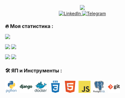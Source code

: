 <div id="header" align="center">
  <img src="https://media.giphy.com/media/pWLSXjkAv1c1gwCB4E/giphy.gif" width="255"/>
  <div id="badges">
  <a href="linkedin.com/GrekF3">
    <img src="https://img.shields.io/badge/LinkedIn-blue?style=for-the-badge&logo=linkedin&logoColor=white" alt="LinkedIn"/>
  </a>
  <a href="https://t.me/GrekF3">
    <img src="https://img.shields.io/badge/telegram-blue?logo=telegram&logoColor=white&style=for-the-badge" alt="Telegram"/>
  </a>
</div>
</div>



### :fire: Моя статистика :

![](http://github-profile-summary-cards.vercel.app/api/cards/profile-details?username=GrekF3&theme=github_dark) 

![](http://github-profile-summary-cards.vercel.app/api/cards/repos-per-language?username=GrekF3&theme=github_dark) ![](http://github-profile-summary-cards.vercel.app/api/cards/most-commit-language?username=GrekF3&theme=github_dark)

![](http://github-profile-summary-cards.vercel.app/api/cards/stats?username=GrekF3&theme=github_dark) ![](http://github-profile-summary-cards.vercel.app/api/cards/productive-time?username=GrekF3&theme=github_dark&utcOffset=8)


### :hammer_and_wrench: ЯП и Инструменты :
<div>
  <img src="https://github.com/devicons/devicon/blob/master/icons/python/python-original-wordmark.svg" title="Python" alt="Python" width="40" height="40"/>&nbsp;
  <img src="https://github.com/devicons/devicon/blob/master/icons/django/django-plain-wordmark.svg" title="Django" alt="Django" width="40" height="40"/>&nbsp;
  <img src="https://github.com/devicons/devicon/blob/master/icons/docker/docker-original-wordmark.svg" title="Docker" alt="Docker" width="40" height="40"/>&nbsp;
  <img src="https://github.com/devicons/devicon/blob/master/icons/css3/css3-plain-wordmark.svg"  title="CSS3" alt="CSS" width="40" height="40"/>&nbsp;
  <img src="https://github.com/devicons/devicon/blob/master/icons/html5/html5-original.svg" title="HTML5" alt="HTML" width="40" height="40"/>&nbsp;
  <img src="https://github.com/devicons/devicon/blob/master/icons/javascript/javascript-original.svg" title="JavaScript" alt="JavaScript" width="40" height="40"/>&nbsp;
  <img src="https://github.com/devicons/devicon/blob/master/icons/postgresql/postgresql-original-wordmark.svg" title="PostgreSql" alt="PostgreSql" width="40" height="40"/>&nbsp;
  <img src="https://github.com/devicons/devicon/blob/master/icons/git/git-original-wordmark.svg" title="Git" **alt="Git" width="40" height="40"/>
</div>
